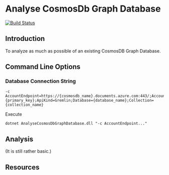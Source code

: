 # Analyse CosmosDb Graph Database
[![Build Status](https://buzzfrog-pro.visualstudio.com/AnalyseCosmosDbGraphDatabase/_apis/build/status/buzzfrog.AnalyseCosmosDbGraphDatabase)](https://buzzfrog-pro.visualstudio.com/AnalyseCosmosDbGraphDatabase/_build/latest?definitionId=13)

## Introduction
To analyze as much as possible of an existing CosmosDB Graph Database. 

## Command Line Options
### Database Connection String
```
-c AccountEndpoint=https://{cosmosdb_name}.documents.azure.com:443/;AccountKey={primary_key};ApiKind=Gremlin;Database={database_name};Collection={collection_name}
```

Execute
```
dotnet AnalyseCosmosDbGraphDatabase.dll "-c AccountEndpoint..."
```
## Analysis
(It is still rather basic.)

## Resources

